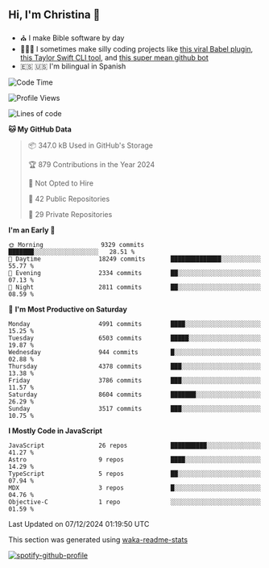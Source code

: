 ## Hi, I'm Christina 👋

- ⛪️ I make Bible software by day
- 👩🏼‍💻 I sometimes make silly coding projects like [this viral Babel plugin](https://www.instagram.com/reel/Cxvwz76vBus/), [this Taylor Swift CLI tool](https://github.com/christina-de-martinez/swift-commits), and [this super mean github bot](https://github.com/christina-de-martinez/roast-my-code)
- 🇪🇸 🇺🇸 I'm bilingual in Spanish

<!--START_SECTION:waka-->
![Code Time](http://img.shields.io/badge/Code%20Time-37%20hrs%201%20min-blue)

![Profile Views](http://img.shields.io/badge/Profile%20Views-0-blue)

![Lines of code](https://img.shields.io/badge/From%20Hello%20World%20I%27ve%20Written-21.5%20million%20lines%20of%20code-blue)

**🐱 My GitHub Data** 

> 📦 347.0 kB Used in GitHub's Storage 
 > 
> 🏆 879 Contributions in the Year 2024
 > 
> 🚫 Not Opted to Hire
 > 
> 📜 42 Public Repositories 
 > 
> 🔑 29 Private Repositories 
 > 
**I'm an Early 🐤** 

```text
🌞 Morning                9329 commits        ███████░░░░░░░░░░░░░░░░░░   28.51 % 
🌆 Daytime                18249 commits       ██████████████░░░░░░░░░░░   55.77 % 
🌃 Evening                2334 commits        ██░░░░░░░░░░░░░░░░░░░░░░░   07.13 % 
🌙 Night                  2811 commits        ██░░░░░░░░░░░░░░░░░░░░░░░   08.59 % 
```
📅 **I'm Most Productive on Saturday** 

```text
Monday                   4991 commits        ████░░░░░░░░░░░░░░░░░░░░░   15.25 % 
Tuesday                  6503 commits        █████░░░░░░░░░░░░░░░░░░░░   19.87 % 
Wednesday                944 commits         █░░░░░░░░░░░░░░░░░░░░░░░░   02.88 % 
Thursday                 4378 commits        ███░░░░░░░░░░░░░░░░░░░░░░   13.38 % 
Friday                   3786 commits        ███░░░░░░░░░░░░░░░░░░░░░░   11.57 % 
Saturday                 8604 commits        ███████░░░░░░░░░░░░░░░░░░   26.29 % 
Sunday                   3517 commits        ███░░░░░░░░░░░░░░░░░░░░░░   10.75 % 
```


**I Mostly Code in JavaScript** 

```text
JavaScript               26 repos            ██████████░░░░░░░░░░░░░░░   41.27 % 
Astro                    9 repos             ████░░░░░░░░░░░░░░░░░░░░░   14.29 % 
TypeScript               5 repos             ██░░░░░░░░░░░░░░░░░░░░░░░   07.94 % 
MDX                      3 repos             █░░░░░░░░░░░░░░░░░░░░░░░░   04.76 % 
Objective-C              1 repo              ░░░░░░░░░░░░░░░░░░░░░░░░░   01.59 % 
```




 Last Updated on 07/12/2024 01:19:50 UTC
<!--END_SECTION:waka-->

This section was generated using [waka-readme-stats](https://github.com/anmol098/waka-readme-stats)

[![spotify-github-profile](https://spotify-github-profile.kittinanx.com/api/view?uid=1228436873&cover_image=true&theme=default&show_offline=false&background_color=121212&interchange=false&bar_color=53b14f&bar_color_cover=false)](https://spotify-github-profile.kittinanx.com/api/view?uid=1228436873&redirect=true)